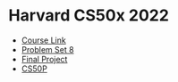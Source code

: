 # Harvard CS50x 2022

- [Course Link](https://cs50.harvard.edu/x/)
- [Problem Set 8](https://pset8.netlify.app/)
- [Final Project](https://github.com/mancuoj/watchlist)
- [CS50P](https://github.com/mancuoj/CS50P)
